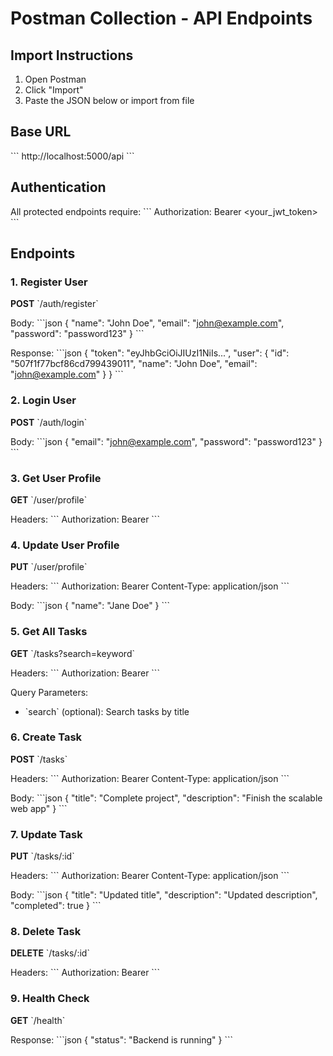 # Postman Collection - API Endpoints

## Import Instructions
1. Open Postman
2. Click "Import"
3. Paste the JSON below or import from file

## Base URL
\`\`\`
http://localhost:5000/api
\`\`\`

## Authentication
All protected endpoints require:
\`\`\`
Authorization: Bearer <your_jwt_token>
\`\`\`

## Endpoints

### 1. Register User
**POST** \`/auth/register\`

Body:
\`\`\`json
{
  "name": "John Doe",
  "email": "john@example.com",
  "password": "password123"
}
\`\`\`

Response:
\`\`\`json
{
  "token": "eyJhbGciOiJIUzI1NiIs...",
  "user": {
    "id": "507f1f77bcf86cd799439011",
    "name": "John Doe",
    "email": "john@example.com"
  }
}
\`\`\`

### 2. Login User
**POST** \`/auth/login\`

Body:
\`\`\`json
{
  "email": "john@example.com",
  "password": "password123"
}
\`\`\`

### 3. Get User Profile
**GET** \`/user/profile\`

Headers:
\`\`\`
Authorization: Bearer <token>
\`\`\`

### 4. Update User Profile
**PUT** \`/user/profile\`

Headers:
\`\`\`
Authorization: Bearer <token>
Content-Type: application/json
\`\`\`

Body:
\`\`\`json
{
  "name": "Jane Doe"
}
\`\`\`

### 5. Get All Tasks
**GET** \`/tasks?search=keyword\`

Headers:
\`\`\`
Authorization: Bearer <token>
\`\`\`

Query Parameters:
- \`search\` (optional): Search tasks by title

### 6. Create Task
**POST** \`/tasks\`

Headers:
\`\`\`
Authorization: Bearer <token>
Content-Type: application/json
\`\`\`

Body:
\`\`\`json
{
  "title": "Complete project",
  "description": "Finish the scalable web app"
}
\`\`\`

### 7. Update Task
**PUT** \`/tasks/:id\`

Headers:
\`\`\`
Authorization: Bearer <token>
Content-Type: application/json
\`\`\`

Body:
\`\`\`json
{
  "title": "Updated title",
  "description": "Updated description",
  "completed": true
}
\`\`\`

### 8. Delete Task
**DELETE** \`/tasks/:id\`

Headers:
\`\`\`
Authorization: Bearer <token>
\`\`\`

### 9. Health Check
**GET** \`/health\`

Response:
\`\`\`json
{
  "status": "Backend is running"
}
\`\`\`
